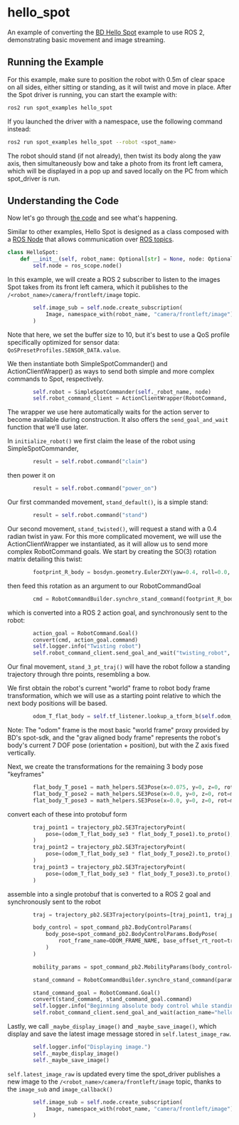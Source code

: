 # hello_spot
An example of converting the [BD Hello Spot](
https://dev.bostondynamics.com/python/examples/hello_spot/readme) example to use ROS 2, demonstrating basic movement and image streaming.

## Running the Example
For this example, make sure to position the robot with 0.5m of clear space on all sides, either sitting or standing, as it will twist and move in place. After the Spot driver is running, you can start the example with:
```bash
ros2 run spot_examples hello_spot
```
If you launched the driver with a namespace, use the following command instead:
```bash
ros2 run spot_examples hello_spot --robot <spot_name>
```
The robot should stand (if not already), then twist its body along the yaw axis, then simultaneously bow and take a photo from its front left camera, which will be displayed in a pop up and saved locally on the PC from which spot_driver is run.

## Understanding the Code

Now let's go through [the code](../spot_examples/hello_spot.py) and see what's happening.


Similar to other examples, Hello Spot is designed as a class composed with a [ROS Node](https://docs.ros.org/en/humble/Tutorials/Beginner-CLI-Tools/Understanding-ROS2-Nodes/Understanding-ROS2-Nodes.html) that allows communication over [ROS topics](https://docs.ros.org/en/humble/Tutorials/Beginner-CLI-Tools/Understanding-ROS2-Topics/Understanding-ROS2-Topics.html).
```python
class HelloSpot:
    def __init__(self, robot_name: Optional[str] = None, node: Optional[Node] = None) -> None:
        self.node = ros_scope.node()
```
In this example, we will create a ROS 2 subscriber to listen to the images Spot takes from its front left camera, which it publishes to the `/<robot_name>/camera/frontleft/image` topic.
```python
        self.image_sub = self.node.create_subscription(
            Image, namespace_with(robot_name, "camera/frontleft/image"), self.image_callback, 10
        )
```
Note that here, we set the buffer size to 10, but it's best to use a QoS profile specifically optimized for sensor data: `QoSPresetProfiles.SENSOR_DATA.value`.


We then instantiate both SimpleSpotCommander() and ActionClientWrapper() as ways to send both simple and more complex commands to Spot, respectively.
```python
        self.robot = SimpleSpotCommander(self._robot_name, node)
        self.robot_command_client = ActionClientWrapper(RobotCommand, 'robot_command', node)
```
The wrapper we use here automatically waits for the action server to become available during construction.  It also offers the `send_goal_and_wait` function that we’ll use later.


In `initialize_robot()` we first claim the lease of the robot using SimpleSpotCommander,
```python
        result = self.robot.command("claim")
```

then power it on
```python
        result = self.robot.command("power_on")
```

Our first commanded movement, `stand_default()`, is a simple stand: 
```python
        result = self.robot.command("stand")
```
Our second movement, `stand_twisted()`, will request a stand with a 0.4 radian twist in yaw. For this more complicated movement, we will use the ActionClientWrapper we instantiated, as it will allow us to send more complex RobotCommand goals. We start by creating the SO(3) rotation matrix detailing this twist:
```python
        footprint_R_body = bosdyn.geometry.EulerZXY(yaw=0.4, roll=0.0, pitch=0.0)
```
then feed this rotation as an argument to our RobotCommandGoal
```python
        cmd = RobotCommandBuilder.synchro_stand_command(footprint_R_body=footprint_R_body)

```
which is converted into a ROS 2 action goal, and synchronously sent to the robot: 
```python
        action_goal = RobotCommand.Goal()
        convert(cmd, action_goal.command)
        self.logger.info("Twisting robot")
        self.robot_command_client.send_goal_and_wait("twisting_robot", action_goal)
```

Our final movement, `stand_3_pt_traj()` will have the robot follow a standing trajectory through thre points, resembling a bow. 

We first obtain the robot's current "world" frame to robot body frame transformation, which we will use as a starting point relative to which the next body positions will be based.
```python
        odom_T_flat_body = self.tf_listener.lookup_a_tform_b(self.odom_frame_name, self.grav_aligned_body_frame_name)
```
Note: The "odom" frame is the most basic "world frame" proxy provided by BD's spot-sdk, and the "grav aligned body frame" represents the robot's body's current 7 DOF pose (orientation + position), but with the Z axis fixed vertically.

Next, we create the transformations for the remaining 3 body pose "keyframes"
```python
        flat_body_T_pose1 = math_helpers.SE3Pose(x=0.075, y=0, z=0, rot=math_helpers.Quat())
        flat_body_T_pose2 = math_helpers.SE3Pose(x=0.0, y=0, z=0, rot=math_helpers.Quat(w=0.9848, x=0, y=0.1736, z=0))
        flat_body_T_pose3 = math_helpers.SE3Pose(x=0.0, y=0, z=0, rot=math_helpers.Quat())
```

convert each of these into protobuf form
```python
        traj_point1 = trajectory_pb2.SE3TrajectoryPoint(
            pose=(odom_T_flat_body_se3 * flat_body_T_pose1).to_proto(), time_since_reference=seconds_to_duration(t1)
        )
        traj_point2 = trajectory_pb2.SE3TrajectoryPoint(
            pose=(odom_T_flat_body_se3 * flat_body_T_pose2).to_proto(), time_since_reference=seconds_to_duration(t2)
        )
        traj_point3 = trajectory_pb2.SE3TrajectoryPoint(
            pose=(odom_T_flat_body_se3 * flat_body_T_pose3).to_proto(), time_since_reference=seconds_to_duration(t3)
        )
```
assemble into a single protobuf that is converted to a ROS 2 goal and synchronously sent to the robot
```python
        traj = trajectory_pb2.SE3Trajectory(points=[traj_point1, traj_point2, traj_point3])

        body_control = spot_command_pb2.BodyControlParams(
            body_pose=spot_command_pb2.BodyControlParams.BodyPose(
                root_frame_name=ODOM_FRAME_NAME, base_offset_rt_root=traj
            )
        )

        mobility_params = spot_command_pb2.MobilityParams(body_control=body_control)

        stand_command = RobotCommandBuilder.synchro_stand_command(params=mobility_params)

        stand_command_goal = RobotCommand.Goal()
        convert(stand_command, stand_command_goal.command)
        self.logger.info("Beginning absolute body control while standing.")
        self.robot_command_client.send_goal_and_wait(action_name="hello_spot", goal=stand_command_goal, timeout_sec=10)
```


Lastly, we call `_maybe_display_image()` and `_maybe_save_image()`, which display and save the latest image message stored in `self.latest_image_raw`. 
```python
        self.logger.info("Displaying image.")
        self._maybe_display_image()
        self._maybe_save_image()
```
`self.latest_image_raw` is updated every time the spot_driver publishes a new image to the `/<robot_name>/camera/frontleft/image` topic, thanks to the `image_sub` and `image_callback()`
```python
        self.image_sub = self.node.create_subscription(
            Image, namespace_with(robot_name, "camera/frontleft/image"), self.image_callback, 10
        )
```
